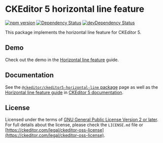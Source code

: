 CKEditor 5 horizontal line feature
===========================

[![npm version](https://badge.fury.io/js/%40ckeditor%2Fckeditor5-horizontal-line.svg)](https://www.npmjs.com/package/@ckeditor/ckeditor5-horizontal-line)
[![Dependency Status](https://david-dm.org/ckeditor/ckeditor5-horizontal-line/status.svg)](https://david-dm.org/ckeditor/ckeditor5-horizontal-line)
[![devDependency Status](https://david-dm.org/ckeditor/ckeditor5-horizontal-line/dev-status.svg)](https://david-dm.org/ckeditor/ckeditor5-horizontal-line?type=dev)

This package implements the horizontal line feature for CKEditor 5.

## Demo

Check out the demo in the [Horizontal line feature](https://ckeditor.com/docs/ckeditor5/latest/features/horizontal-line.html) guide.

## Documentation

See the [`@ckeditor/ckeditor5-horizontal-line` package](https://ckeditor.com/docs/ckeditor5/latest/api/horizontal-line.html) page as well as the [Horizontal line feature guide](https://ckeditor.com/docs/ckeditor5/latest/features/horizontal-line.html) in [CKEditor 5 documentation](https://ckeditor.com/docs/ckeditor5/latest/).

## License

Licensed under the terms of [GNU General Public License Version 2 or later](http://www.gnu.org/licenses/gpl.html). For full details about the license, please check the `LICENSE.md` file or [https://ckeditor.com/legal/ckeditor-oss-license](https://ckeditor.com/legal/ckeditor-oss-license).
